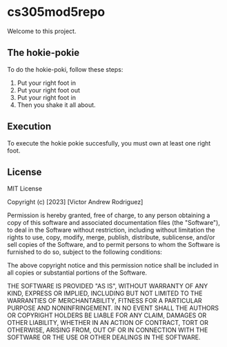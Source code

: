 # cs305mod5repo

Welcome to this project.

## The hokie-pokie

To do the hokie-poki, follow these steps:

1. Put your right foot in
2. Put your right foot out
3. Put your right foot in
4. Then you shake it all about.

## Execution

To execute the hokie pokie succesfully, you must own at least one right foot.


## License

MIT License

Copyright (c) [2023] [Victor Andrew Rodriguez]

Permission is hereby granted, free of charge, to any person obtaining a copy
of this software and associated documentation files (the "Software"), to deal
in the Software without restriction, including without limitation the rights
to use, copy, modify, merge, publish, distribute, sublicense, and/or sell
copies of the Software, and to permit persons to whom the Software is
furnished to do so, subject to the following conditions:

The above copyright notice and this permission notice shall be included in all
copies or substantial portions of the Software.

THE SOFTWARE IS PROVIDED "AS IS", WITHOUT WARRANTY OF ANY KIND, EXPRESS OR
IMPLIED, INCLUDING BUT NOT LIMITED TO THE WARRANTIES OF MERCHANTABILITY,
FITNESS FOR A PARTICULAR PURPOSE AND NONINFRINGEMENT. IN NO EVENT SHALL THE
AUTHORS OR COPYRIGHT HOLDERS BE LIABLE FOR ANY CLAIM, DAMAGES OR OTHER
LIABILITY, WHETHER IN AN ACTION OF CONTRACT, TORT OR OTHERWISE, ARISING FROM,
OUT OF OR IN CONNECTION WITH THE SOFTWARE OR THE USE OR OTHER DEALINGS IN THE
SOFTWARE.

